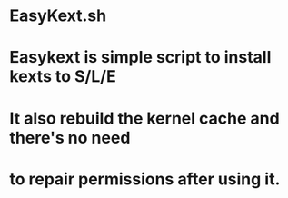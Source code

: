 
# EasyKext.sh  

# Easykext  is simple script to install kexts to S/L/E
# It also rebuild the kernel cache and there's no need
# to repair permissions after using it.
